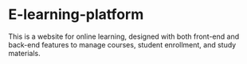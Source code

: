 # E-learning-platform
This is a website for online learning, designed with both front-end and back-end features to manage courses, student enrollment, and study materials.
